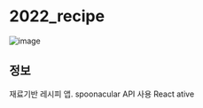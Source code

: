 # 2022_recipe
![image](https://user-images.githubusercontent.com/76803855/165723685-caa110e1-3cfb-43b5-b68b-d4783ce60cb4.png)

## 정보
재료기반 레시피 앱.
spoonacular API 사용
React ative

